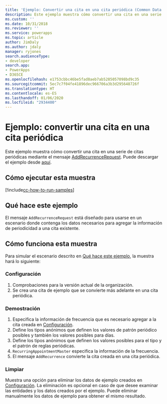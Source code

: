 ```yaml
---
title: 'Ejemplo: Convertir una cita en una cita periódica (Common Data Service) | Microsoft Docs'
description: Este ejemplo muestra cómo convertir una cita en una serie de citas periódicas.
ms.custom: ''
ms.date: 10/31/2018
ms.reviewer: ''
ms.service: powerapps
ms.topic: article
author: JimDaly
ms.author: jdaly
manager: ryjones
search.audienceType:
- developer
search.app:
- PowerApps
- D365CE
ms.openlocfilehash: e1753cbbc46be5fad8aeb7ab5285057098bd9c35
ms.sourcegitcommit: 5ec7c7f04fe41896dec966706a3b3d295648726f
ms.translationtype: HT
ms.contentlocale: es-ES
ms.lasthandoff: 01/06/2020
ms.locfileid: "2934400"
---
```

# <a name="sample-convert-an-appointment-to-a-recurring-appointment"></a>Ejemplo: convertir una cita en una cita periódica

<!-- https://docs.microsoft.com/dynamics365/customer-engagement/developer/sample-convert-appointment-recurring-appointment -->

Este ejemplo muestra cómo convertir una cita en una serie de citas periódicas mediante el mensaje [AddRecurrenceRequest](https://docs.microsoft.com/dotnet/api/microsoft.crm.sdk.messages.addrecurrencerequest?view=dynamics-general-ce-9). Puede descargar el ejemplo desde [aquí](https://github.com/Microsoft/PowerApps-Samples/tree/master/cds/orgsvc/C%23/ConvertToRecurring).

## <a name="how-to-run-this-sample"></a>Cómo ejecutar esta muestra

[!include[cc-how-to-run-samples](../../includes/cc-how-to-run-samples.md)]

## <a name="what-this-sample-does"></a>Qué hace este ejemplo

El mensaje `AddRecurrenceRequest` está diseñado para usarse en un escenario donde contenga los datos necesarios para agregar la información de periodicidad a una cita existente.

## <a name="how-this-sample-works"></a>Cómo funciona esta muestra

Para simular el escenario descrito en [Qué hace este ejemplo](#what-this-sample-does), la muestra hará lo siguiente:

### <a name="setup"></a>Configuración

1. Comprobaciones para la versión actual de la organización.
1. Se crea una cita de ejemplo que se convierte más adelante en una cita periódica.

### <a name="demonstrate"></a>Demostración

1. Especifica la información de frecuencia que es necesario agregar a la cita creada en [Configuración](#setup).
2. Define los tipos anónimos que definen los valores de patrón periódico posibles y también los valores posibles para días.
3. Define los tipos anónimos que definen los valores posibles para el tipo y el patrón de reglas periódicas.
4. `RecurringAppointmentMaster` especifica la información de la frecuencia. 
5. El mensaje `AddRecurrence` convierte la cita creada en una cita periódica.

### <a name="clean-up"></a>Limpiar

Muestra una opción para eliminar los datos de ejemplo creados en [Configuración](#setup). La eliminación es opcional en caso de que desee examinar las entidades y los datos creados por el ejemplo. Puede eliminar manualmente los datos de ejemplo para obtener el mismo resultado.
